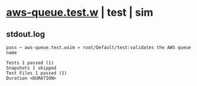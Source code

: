 # [aws-queue.test.w](../../../../../../examples/tests/sdk_tests/queue/aws-queue.test.w) | test | sim

## stdout.log
```log
pass ─ aws-queue.test.wsim » root/Default/test:validates the AWS queue name

Tests 1 passed (1)
Snapshots 1 skipped
Test Files 1 passed (1)
Duration <DURATION>
```

